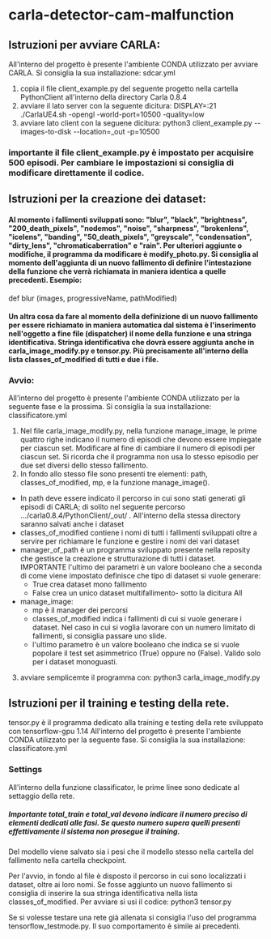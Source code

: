 # carla-detector-cam-malfunction

## Istruzioni per avviare CARLA:
All'interno del progetto è  presente l'ambiente CONDA utilizzato per avviare CARLA. Si consiglia la sua installazione: sdcar.yml
1) copia il file client_example.py del seguente progetto nella cartella PythonClient all'interno della directory Carla 0.8.4
2) avviare il lato server con la seguente dicitura:
DISPLAY=:21 ./CarlaUE4.sh -opengl -world-port=10500 -quality=low
3) avviare lato client con la seguene dicitura:
python3 client_example.py --images-to-disk --location=_out -p=10500
### importante il file client_example.py è impostato per acquisire 500 episodi. Per cambiare le impostazioni si consiglia di modificare direttamente il codice.

## Istruzioni per la creazione dei dataset:

#### Al momento i fallimenti sviluppati sono: "blur", "black", "brightness",  "200_death_pixels", "nodemos", "noise", "sharpness", "brokenlens", "icelens", "banding", "50_death_pixels", "greyscale", "condensation", "dirty_lens", "chromaticaberration" e "rain". Per ulteriori aggiunte o modifiche, il programma  da modificare è modify_photo.py. Si consiglia al momento dell'aggiunta di un nuovo fallimento di definire l'intestazione della funzione che verrà richiamata in maniera identica a quelle precedenti. Esempio:
def blur (images, progressiveName, pathModified)
#### Un altra cosa da fare al momento della definizione di un nuovo fallimento per essere richiamato in maniera automatica dal sistema è l'inserimento nell'oggetto a fine file  (dispatcher) il nome della funzione e una stringa identificativa. Stringa identificativa che dovrà essere aggiunta anche in carla_image_modify.py e tensor.py. Più precisamente all'interno della lista classes_of_modified di tutti e due i file.

### Avvio:

All'interno del progetto è  presente l'ambiente CONDA utilizzato per la seguente fase e la prossima. Si consiglia la sua installazione: classificatore.yml

1) Nel file carla_image_modify.py,  nella funzione manage_image, le prime quattro righe indicano il numero di episodi che devono essere impiegate per ciascun set. Modificare al fine di cambiare il numero di episodi per ciascun set.  Si ricorda che il programma non usa lo stesso  episodio per due set diversi dello stesso fallimento.
2) In fondo allo stesso file sono presenti tre elementi: path, classes_of_modified,  mp, e la funzione manage_image().
  * In path  deve essere indicato il percorso in cui sono stati generati gli episodi di CARLA; di solito nel seguente percorso .../carla0.8.4/PythonClient/_out/ . All'interno della stessa directory saranno salvati anche i dataset
  * classes_of_modified contiene i nomi di tutti i fallimenti sviluppati oltre a  servire per richiamare le funzione e gestire i nomi dei vari dataset
  * manager_of_path è un programma sviluppato presente nella reposity che gestisce la creazione e strutturazione di tutti i dataset. IMPORTANTE l'ultimo dei parametri è un valore booleano che a seconda di come viene impostato definisce che tipo  di dataset si vuole generare:
    * True crea dataset mono fallimento
    * False crea un unico dataset multifallimento- sotto la dicitura All
  * manage_image: 
      *  mp è il manager dei percorsi
      * classes_of_modified indica i fallimenti  di cui si vuole generare i dataset. Nel caso in cui  si voglia lavorare con un numero limitato di fallimenti, si consiglia passare uno slide.
      * l'ultimo parametro è un valore booleano che indica se si vuole popolare il test set asimmetrico (True) oppure no (False). Valido solo per i dataset monoguasti.
 3) avviare semplicemte il programma con: 
 python3 carla_image_modify.py
 
 ## Istruzioni per il training e testing della rete.
tensor.py è il programma dedicato alla training e testing della rete  sviluppato con tensorflow-gpu 1.14
All'interno del progetto è  presente l'ambiente CONDA utilizzato per la seguente fase. Si consiglia la sua installazione: classificatore.yml

### Settings
All'interno della funzione classificator, le prime linee sono dedicate al settaggio della rete.

##### Importante  total_train e total_val devono indicare il numero preciso di elementi dedicati alle fasi. Se questo numero supera quelli presenti effettivamente il sistema non prosegue il training.
Del modello viene salvato sia i pesi che il modello stesso nella cartella del fallimento nella cartella checkpoint.

Per l'avvio, in fondo al file è disposto il percorso in cui sono localizzati i dataset, oltre ai loro nomi. Se fosse aggiunto un nuovo fallimento si consiglia di inserire la sua stringa identificativa nella lista classes_of_modified.
Per avviare si usi il codice:
python3 tensor.py

Se si volesse testare una rete già  allenata si consiglia l'uso del programma tensorflow_testmode.py. Il suo comportamento è simile ai precedenti.

